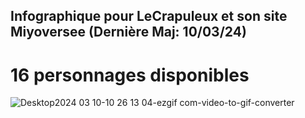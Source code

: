 ## Infographique pour LeCrapuleux et son site Miyoversee (Dernière Maj: 10/03/24)
# 16 personnages disponibles


![Desktop2024 03 10-10 26 13 04-ezgif com-video-to-gif-converter](https://github.com/LutreUWU/Wuthering/assets/126251020/ab287c02-2ba1-4e13-a073-718d634623f3)


